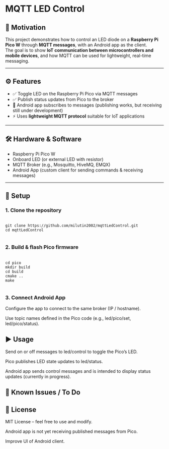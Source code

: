 # MQTT LED Control

## 📌 Motivation  
This project demonstrates how to control an LED diode on a **Raspberry Pi Pico W** through **MQTT messages**, with an Android app as the client.  
The goal is to show **IoT communication between microcontrollers and mobile devices**, and how MQTT can be used for lightweight, real-time messaging.  

---

## ⚙️ Features  
- ✅ Toggle LED on the Raspberry Pi Pico via MQTT messages  
- ✅ Publish status updates from Pico to the broker  
- 🚧 Android app subscribes to messages (publishing works, but receiving still under development)  
- ⚡ Uses **lightweight MQTT protocol** suitable for IoT applications  

---

## 🛠️ Hardware & Software  
- Raspberry Pi Pico W  
- Onboard LED (or external LED with resistor)  
- MQTT Broker (e.g., Mosquitto, HiveMQ, EMQX)  
- Android App (custom client for sending commands & receiving messages)  

---

## 🔧 Setup  

### 1. Clone the repository  
<pre>
  <code>
git clone https://github.com/milutin2002/mqttLedControl.git
cd mqttLedControl
  </code>
</pre>

### 2. Build & flash Pico firmware
<pre>
  <code>
cd pico
mkdir build
cd build
cmake ..
make
  </code>
</pre>

### 3. Connect Android App

Configure the app to connect to the same broker (IP / hostname).

Use topic names defined in the Pico code (e.g., led/pico/set, led/pico/status).

## ▶️ Usage

Send on or off messages to led/control to toggle the Pico’s LED.

Pico publishes LED state updates to led/status.

Android app sends control messages and is intended to display status updates (currently in progress).

## 🐞 Known Issues / To Do

## 📄 License

MIT License – feel free to use and modify.

Android app is not yet receiving published messages from Pico.


Improve UI of Android client.
